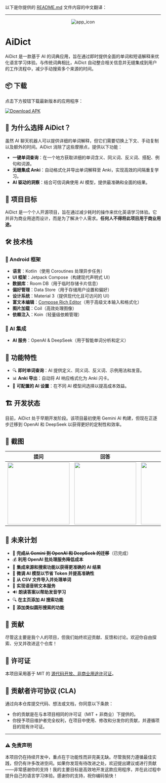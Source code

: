 以下是你提供的 [README.md](file://D:\Codes\Android\AiDict-main\README.md) 文件内容的中文翻译：

---

<p align="center"><img src="art/ic_launcher.png" alt="app_icon"/></p>

# AiDict

AiDict 是一款基于 AI 的词典应用，旨在通过即时提供全面的单词和短语解释来优化语言学习体验。与传统词典相比，AiDict 自动整合相关信息并无缝集成到用户的工作流程中，减少手动搜索多个来源的时间。

## 📦 下载

点击下方按钮下载最新版本的应用程序：

[![Download APK](https://img.shields.io/badge/Download-APK-brightgreen?style=for-the-badge&logo=android)](https://github.com/BasetEsmaeili/AiDict/releases/latest/download/app-release.apk)

## 🚀 为什么选择 AiDict？

虽然 AI 聊天机器人可以提供详细的单词解释，但它们需要切换上下文、手动复制以及额外的时间。AiDict 消除了这些摩擦点，提供以下功能：

- **一键单词查询**：在一个地方获取详细的单词含义、同义词、反义词、搭配、例句和词源。
- **无缝集成 Anki**：自动格式化并导出单词解释至 Anki，实现高效的间隔重复学习。
- **AI 驱动的洞察**：结合可信词典使用 AI 模型，提供最准确和全面的结果。

## 🎯 项目目标

AiDict 是一个个人开源项目，旨在通过减少耗时的操作来优化英语学习体验。它并非为商业用途而设计，而是为了解决个人需求。**任何人不得将此项目用于商业用途。**

## 🛠️ 技术栈

### 📱 Android 框架

- **语言**：Kotlin（使用 Coroutines 处理异步任务）
- **UI 框架**：Jetpack Compose（构建现代声明式 UI）
- **数据库**：Room DB（用于临时存储卡片信息）
- **偏好管理**：Data Store（用于存储用户设置和偏好）
- **设计系统**：Material 3（提供现代化且可访问的 UI）
- **富文本编辑**：[Compose Rich Editor](https://github.com/MohamedRejeb/compose-rich-editor)（用于高级文本输入和格式化）
- **图片加载**：Coil（高效处理图像）
- **依赖注入**：Koin（轻量级依赖管理）

### 🤖 AI 集成

- **AI 服务**：OpenAI & DeepSeek（用于智能单词分析和定义）

## 📌 功能特性

- 🔍 **即时单词查询**：AI 提供定义、同义词、反义词、示例用法和发音。
- 📊 **Anki 导出**：自动将 AI 响应格式化为 Anki 闪卡。
- 🔧 **可配置的 AI 设置**：在不同 AI 模型间选择以提高成本效益。

## 🏗️ 开发状态

目前，AiDict 处于早期开发阶段。该项目最初使用 Gemini AI 构建，但现在正逐步迁移到 OpenAI 和 DeepSeek 以获得更好的定制性和效率。

## 📸 截图

| 提问                                  | 回答                                  | 图片提问                             | 图片回答                             |
|--------------------------------------|-----------------------------------------|--------------------------------------------|-----------------------------------------------|
| <img src="art/ask.png" width="200"/> | <img src="art/answer.png" width="200"/> | <img src="art/ask_image.png" width="200"/> | <img src="art/answer_image.png" width="200"/> |

## 🔮 未来计划

- 🔄 **~~完成从 Gemini 到 OpenAI 和 DeepSeek 的迁移~~**（已完成）
- 💰 **利用 OpenAI 批处理服务降低成本**
- 🔗 **集成来源和搜索功能以获得更准确的 AI 结果**
- 🎯 **微调 AI 模型以节省 Token 并提高准确性**
- 📂 **从 CSV 文件导入并处理单词**
- 🎤 **实现语音转文本服务**
- 🔊 **朗读答案以帮助发音学习**
- 🔍 **在主页添加 AI 搜索功能**
- 📸 **添加类似圆形搜索的功能**

## 🤝 贡献

尽管这主要是我个人的项目，但我们始终欢迎贡献、反馈和讨论。欢迎你自由探索、分叉并改进这个仓库！

## 📜 许可证

本项目采用基于 MIT 的 [源代码开放、非商业用途许可证](LICENSE)。

## 🧾 贡献者许可协议 (CLA)

通过向本仓库提交代码、想法或文档，你同意以下条款：

- 你的贡献是在与本项目相同的许可证（MIT + 非商业）下提供的。
- 你授予项目维护者完全权利，在项目中使用、修改和分发你的贡献，并遵循项目的现有许可证。

---

### ⚠️ 免责声明

本项目仍在持续开发中，重点在于功能性而非完美无缺。尽管我努力遵循最佳实践，但仍有许多改进空间。如果你发现有待改进之处，欢迎提出建议或进行贡献——非常感谢你的支持！我的主要目标是高效地开发这款应用程序，并在此过程中提升自己的语言学习体验。感谢你的支持，祝你编码愉快！